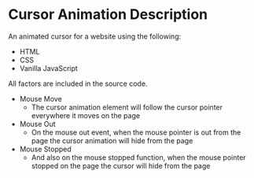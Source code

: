 # Cursor Animation Description
An animated cursor for a website using the following:
* HTML
* CSS
* Vanilla JavaScript

All factors are included in the source code.
* Mouse Move
    * The cursor animation element will follow the cursor pointer everywhere it moves on the page
* Mouse Out
    * On the mouse out event, when the mouse pointer is out from the page the cursor animation will hide from the page
* Mouse Stopped
    * And also on the mouse stopped function, when the mouse pointer stopped on the page the cursor will hide from the page